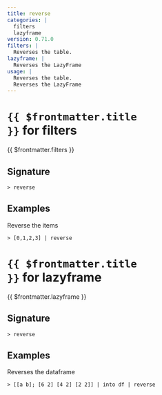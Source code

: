 ```yaml
---
title: reverse
categories: |
  filters
  lazyframe
version: 0.71.0
filters: |
  Reverses the table.
lazyframe: |
  Reverses the LazyFrame
usage: |
  Reverses the table.
  Reverses the LazyFrame
---
```


# <code>{{ $frontmatter.title }}</code> for filters

<div class='command-title'>{{ $frontmatter.filters }}</div>

## Signature

```> reverse ```

## Examples

Reverse the items
```shell
> [0,1,2,3] | reverse
```

# <code>{{ $frontmatter.title }}</code> for lazyframe

<div class='command-title'>{{ $frontmatter.lazyframe }}</div>

## Signature

```> reverse ```

## Examples

Reverses the dataframe
```shell
> [[a b]; [6 2] [4 2] [2 2]] | into df | reverse
```
